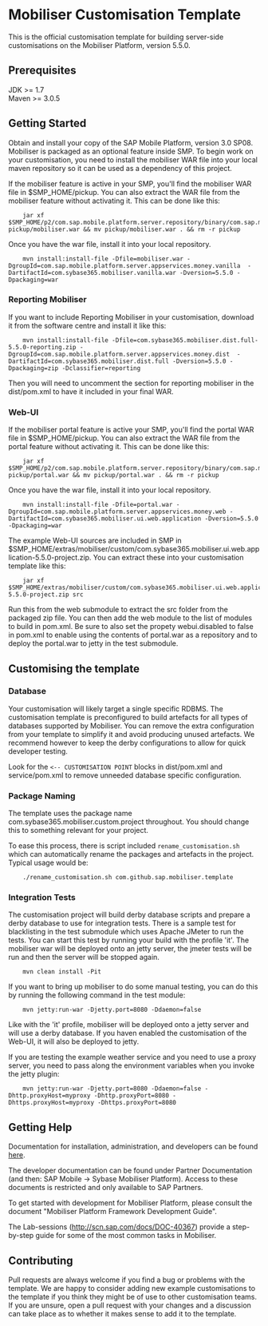 # Mobiliser Customisation Template

This is the official customisation template for building server-side
customisations on the Mobiliser Platform, version 5.5.0.

## Prerequisites

JDK >= 1.7  
Maven >= 3.0.5

## Getting Started

Obtain and install your copy of the SAP Mobile Platform, version 3.0 SP08.
Mobiliser is packaged as an optional feature inside SMP. To begin work on your
customisation, you need to install the mobiliser WAR file into your local maven
repository so it can be used as a dependency of this project.

If the mobiliser feature is active in your SMP, you'll find the mobiliser WAR
file in $SMP_HOME/pickup. You can also extract the WAR file from the mobiliser
feature without activating it. This can be done like this:

        jar xf $SMP_HOME/p2/com.sap.mobile.platform.server.repository/binary/com.sap.mobile.platform.server.build.feature.mobiliser_root_* pickup/mobiliser.war && mv pickup/mobiliser.war . && rm -r pickup

Once you have the war file, install it into your local repository.

        mvn install:install-file -Dfile=mobiliser.war -DgroupId=com.sap.mobile.platform.server.appservices.money.vanilla  -DartifactId=com.sybase365.mobiliser.vanilla.war -Dversion=5.5.0 -Dpackaging=war

### Reporting Mobiliser

If you want to include Reporting Mobiliser in your customisation, download it
from the software centre and install it like this:

        mvn install:install-file -Dfile=com.sybase365.mobiliser.dist.full-5.5.0-reporting.zip -DgroupId=com.sap.mobile.platform.server.appservices.money.dist  -DartifactId=com.sybase365.mobiliser.dist.full -Dversion=5.5.0 -Dpackaging=zip -Dclassifier=reporting

Then you will need to uncomment the section for reporting mobiliser in the
dist/pom.xml to have it included in your final WAR.

### Web-UI

If the mobiliser portal feature is active your SMP, you'll find the portal WAR
file in $SMP_HOME/pickup. You can also extract the WAR file from the portal
feature without activating it. This can be done like this:

        jar xf $SMP_HOME/p2/com.sap.mobile.platform.server.repository/binary/com.sap.mobile.platform.server.build.feature.mobiliser.web.portal_root_* pickup/portal.war && mv pickup/portal.war . && rm -r pickup

Once you have the war file, install it into your local repository.

        mvn install:install-file -Dfile=portal.war -DgroupId=com.sap.mobile.platform.server.appservices.money.web -DartifactId=com.sybase365.mobiliser.ui.web.application -Dversion=5.5.0 -Dpackaging=war

The example Web-UI sources are included in SMP in
$SMP_HOME/extras/mobiliser/custom/com.sybase365.mobiliser.ui.web.application-5.5.0-project.zip.
You can extract these into your customisation template like this:

        jar xf $SMP_HOME/extras/mobiliser/custom/com.sybase365.mobiliser.ui.web.application-5.5.0-project.zip src

Run this from the web submodule to extract the src folder from the packaged zip
file. You can then add the web module to the list of modules to build in
pom.xml. Be sure to also set the propety webui.disabled to false in pom.xml to
enable using the contents of portal.war as a repository and to deploy the
portal.war to jetty in the test submodule.

## Customising the template

### Database

Your customisation will likely target a single specific RDBMS. The customisation
template is preconfigured to build artefacts for all types of databases
supported by Mobiliser. You can remove the extra configuration from your
template to simplify it and avoid producing unused artefacts. We recommend
however to keep the derby configurations to allow for quick developer testing.

Look for the `<-- CUSTOMISATION POINT` blocks in dist/pom.xml and service/pom.xml
to remove unneeded database specific configuration.

### Package Naming

The template uses the package name com.sybase365.mobiliser.custom.project
throughout. You should change this to something relevant for your project.

To ease this process, there is script included `rename_customisation.sh` which
can automatically rename the packages and artefacts in the project. Typical
usage would be:

        ./rename_customisation.sh com.github.sap.mobiliser.template

### Integration Tests

The customisation project will build derby database scripts and prepare a derby
database to use for integration tests. There is a sample test for blacklisting
in the test submodule which uses Apache JMeter to run the tests. You can start
this test by running your build with the profile 'it'. The mobiliser war will be
deployed onto an jetty server, the jmeter tests will be run and then the server
will be stopped again.

        mvn clean install -Pit

If you want to bring up mobiliser to do some manual testing, you can do this by
running the following command in the test module:

        mvn jetty:run-war -Djetty.port=8080 -Ddaemon=false

Like with the 'it' profile, mobiliser will be deployed onto a jetty server and
will use a derby database. If you haven enabled the customisation of the
Web-UI, it will also be deployed to jetty.

If you are testing the example weather service and you need to use a proxy
server, you need to pass along the environment variables when you invoke the
jetty plugin:

        mvn jetty:run-war -Djetty.port=8080 -Ddaemon=false -Dhttp.proxyHost=myproxy -Dhttp.proxyPort=8080 -Dhttps.proxyHost=myproxy -Dhttps.proxyPort=8080

## Getting Help

Documentation for installation, administration, and developers can be found
[here](http://help.sap.com/mobile-platform/).

The developer documentation can be found under Partner Documentation (and then:
SAP Mobile -> Sybase Mobiliser Platform). Access to these documents is
restricted and only available to SAP Partners.

To get started with development for Mobiliser Platform, please consult the
document "Mobiliser Platform Framework Development Guide".

The Lab-sessions (http://scn.sap.com/docs/DOC-40367) provide a step-by-step
guide for some of the most common tasks in Mobiliser.

## Contributing

Pull requests are always welcome if you find a bug or problems with the
template. We are happy to consider adding new example customisations to the
template if you think they might be of use to other customisation teams. If you
are unsure, open a pull request with your changes and a discussion can take
place as to whether it makes sense to add it to the template.

